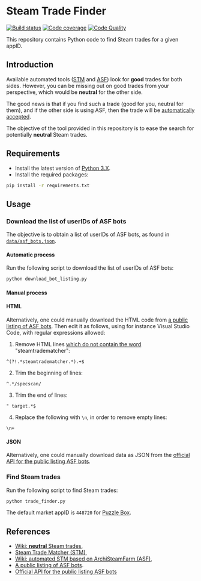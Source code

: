 # Steam Trade Finder


[![Build status][build-image]][build]
[![Code coverage][codecov-image]][codecov]
[![Code Quality][codacy-image]][codacy]

This repository contains Python code to find Steam trades for a given appID.

## Introduction

Available automated tools ([STM](https://www.steamtradematcher.com/) and [ASF](https://github.com/JustArchiNET/ArchiSteamFarm/)) look for **good** trades for both sides.
However, you can be missing out on good trades from your perspective, which would be **neutral** for the other side.

The good news is that if you find such a trade (good for you, neutral for them), and if the other side is using ASF,
then the trade will be [automatically accepted](https://github.com/JustArchiNET/ArchiSteamFarm/wiki/Trading#steamtradematcher).

The objective of the tool provided in this repository is to ease the search for potentially **neutral** Steam trades.

## Requirements

-   Install the latest version of [Python 3.X](https://www.python.org/downloads/).
-   Install the required packages:

```bash
pip install -r requirements.txt
```

## Usage

### Download the list of userIDs of ASF bots

The objective is to obtain a list of userIDs of ASF bots, as found in [`data/asf_bots.json`](data/asf_bots.json).

#### Automatic process

Run the following script to download the list of userIDs of ASF bots:

```bash
python download_bot_listing.py
```

#### Manual process

#### HTML

Alternatively, one could manually download the HTML code from [a public listing of ASF bots](https://asf.justarchi.net/STM).
Then edit it as follows, using for instance Visual Studio Code, with regular expressions allowed: 

1. Remove HTML lines [which do not contain the word]((https://stackoverflow.com/a/7024359)) "steamtradematcher":
```regexp
^(?!.*steamtradematcher.*).+$
```

2. Trim the beginning of lines:
```regexp
^.*/specscan/
```

3. Trim the end of lines:
```regexp
" target.*$
```

4. Replace the following with `\n`, in order to remove empty lines:
```regexp
\n+
```

#### JSON

Alternatively, one could manually download data as JSON from the [official API for the public listing ASF bots][api-for-asf-bots].

### Find Steam trades

Run the following script to find Steam trades:

```bash
python trade_finder.py
```

The default market appID is `448720` for [Puzzle Box](https://www.steamcardexchange.net/index.php?gamepage-appid-448720).

## References

-   [Wiki: **neutral** Steam trades](https://github.com/JustArchiNET/ArchiSteamFarm/wiki/Trading#steamtradematcher),
-   [Steam Trade Matcher (STM)](https://www.steamtradematcher.com/),
-   [Wiki: automated STM based on ArchiSteamFarm (ASF)](https://github.com/JustArchiNET/ArchiSteamFarm/wiki/Statistics#public-asf-stm-listing),
-   [A public listing of ASF bots](https://asf.justarchi.net/STM).
-   [Official API for the public listing ASF bots][api-for-asf-bots]

<!-- Definitions -->

[build]: <https://github.com/woctezuma/steam-trade-finder/actions>
[build-image]: <https://github.com/woctezuma/steam-trade-finder/workflows/Python package/badge.svg?branch=master>

[pyup]: <https://pyup.io/repos/github/woctezuma/steam-trade-finder/>
[dependency-image]: <https://pyup.io/repos/github/woctezuma/steam-trade-finder/shield.svg>
[python3-image]: <https://pyup.io/repos/github/woctezuma/steam-trade-finder/python-3-shield.svg>

[codecov]: <https://codecov.io/gh/woctezuma/steam-trade-finder>
[codecov-image]: <https://codecov.io/gh/woctezuma/steam-trade-finder/branch/master/graph/badge.svg>

[codacy]: <https://www.codacy.com/app/woctezuma/steam-trade-finder>
[codacy-image]: <https://api.codacy.com/project/badge/Grade/038afb64dd404f8f978ff8ba41b65aef>

[api-for-asf-bots]: <https://asf.justarchi.net/Api/Bots>
